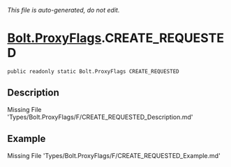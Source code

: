 *This file is auto-generated, do not edit.*

# [Bolt.ProxyFlags](Types/Bolt.ProxyFlags.md).CREATE_REQUESTED
`public readonly static Bolt.ProxyFlags CREATE_REQUESTED`
## Description
Missing File 'Types/Bolt.ProxyFlags/F/CREATE_REQUESTED_Description.md'
## Example
Missing File 'Types/Bolt.ProxyFlags/F/CREATE_REQUESTED_Example.md'
